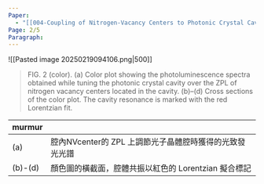 ```yaml
---
Paper:
  - "[[004-Coupling of Nitrogen-Vacancy Centers to Photonic Crystal Cavities in Monocrystalline Diamond]]"
Page: 2/5
Paragraph:
---
```

![[Pasted image 20250219094106.png|500]]
>FIG. 2 (color). (a) Color plot showing the photoluminescence spectra obtained while tuning the photonic crystal cavity over the ZPL of nitrogen vacancy centers located in the cavity. (b)–(d) Cross sections of the color plot. The cavity resonance is marked with the red Lorentzian fit.

| murmur  |                                    |
| ------- | ---------------------------------- |
| (a)     | 腔內NVcenter的 ZPL 上調節光子晶體腔時獲得的光致發光光譜 |
| (b)-(d) | 顏色圖的橫截面，腔體共振以紅色的 Lorentzian 擬合標記   |
